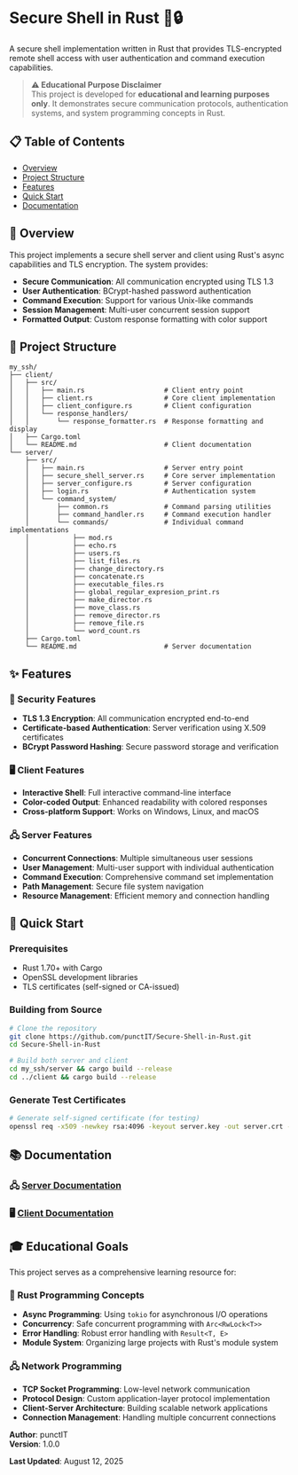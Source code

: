 # Secure Shell in Rust 🦀🔒

A secure shell implementation written in Rust that provides TLS-encrypted remote shell access with user authentication and command execution capabilities.

> **⚠️ Educational Purpose Disclaimer**  
> This project is developed for **educational and learning purposes only**. It demonstrates secure communication protocols, authentication systems, and system programming concepts in Rust. 

## 📋 Table of Contents

- [Overview](#overview)
- [Project Structure](#project-structure)
- [Features](#features)
- [Quick Start](#quick-start)
- [Documentation](#documentation)

## 🎯 Overview

This project implements a secure shell server and client using Rust's async capabilities and TLS encryption. The system provides:

- **Secure Communication**: All communication encrypted using TLS 1.3
- **User Authentication**: BCrypt-hashed password authentication
- **Command Execution**: Support for various Unix-like commands
- **Session Management**: Multi-user concurrent session support
- **Formatted Output**: Custom response formatting with color support

## 📁 Project Structure

```
my_ssh/
├── client/
│   ├── src/
│   │   ├── main.rs                    # Client entry point
│   │   ├── client.rs                  # Core client implementation
│   │   ├── client_configure.rs        # Client configuration
│   │   └── response_handlers/
│   │       └── response_formatter.rs  # Response formatting and display
│   ├── Cargo.toml
│   └── README.md                      # Client documentation
└── server/
    ├── src/
    │   ├── main.rs                    # Server entry point
    │   ├── secure_shell_server.rs     # Core server implementation
    │   ├── server_configure.rs        # Server configuration
    │   ├── login.rs                   # Authentication system
    │   └── command_system/
    │       ├── common.rs              # Command parsing utilities
    │       ├── command_handler.rs     # Command execution handler
    │       └── commands/              # Individual command implementations
    │           ├── mod.rs
    │           ├── echo.rs
    │           ├── users.rs
    │           ├── list_files.rs
    │           ├── change_directory.rs
    │           ├── concatenate.rs
    │           ├── executable_files.rs
    │           ├── global_regular_expresion_print.rs
    │           ├── make_director.rs
    │           ├── move_class.rs
    │           ├── remove_director.rs
    │           ├── remove_file.rs
    │           └── word_count.rs
    ├── Cargo.toml
    └── README.md                      # Server documentation
```

## ✨ Features

### 🔐 Security Features
- **TLS 1.3 Encryption**: All communication encrypted end-to-end
- **Certificate-based Authentication**: Server verification using X.509 certificates
- **BCrypt Password Hashing**: Secure password storage and verification

### 🖥️ Client Features
- **Interactive Shell**: Full interactive command-line interface
- **Color-coded Output**: Enhanced readability with colored responses
- **Cross-platform Support**: Works on Windows, Linux, and macOS

### 🖧 Server Features
- **Concurrent Connections**: Multiple simultaneous user sessions
- **User Management**: Multi-user support with individual authentication
- **Command Execution**: Comprehensive command set implementation
- **Path Management**: Secure file system navigation
- **Resource Management**: Efficient memory and connection handling

## 🚀 Quick Start

### Prerequisites

- Rust 1.70+ with Cargo
- OpenSSL development libraries
- TLS certificates (self-signed or CA-issued)

### Building from Source

```bash
# Clone the repository
git clone https://github.com/punctIT/Secure-Shell-in-Rust.git
cd Secure-Shell-in-Rust

# Build both server and client
cd my_ssh/server && cargo build --release
cd ../client && cargo build --release
```

### Generate Test Certificates

```bash
# Generate self-signed certificate (for testing)
openssl req -x509 -newkey rsa:4096 -keyout server.key -out server.crt -days 365 -nodes
```

## 📚 Documentation

### 🖧 [Server Documentation](./my_ssh/server/README.MD)

### 🖥️ [Client Documentation](./my_ssh/client/README.MD)

## 🎓 Educational Goals

This project serves as a comprehensive learning resource for:

### 🦀 Rust Programming Concepts
- **Async Programming**: Using `tokio` for asynchronous I/O operations
- **Concurrency**: Safe concurrent programming with `Arc<RwLock<T>>`
- **Error Handling**: Robust error handling with `Result<T, E>`
- **Module System**: Organizing large projects with Rust's module system

### 🖧 Network Programming
- **TCP Socket Programming**: Low-level network communication
- **Protocol Design**: Custom application-layer protocol implementation
- **Client-Server Architecture**: Building scalable network applications
- **Connection Management**: Handling multiple concurrent connections



**Author**: punctIT  
**Version**: 1.0.0  

**Last Updated**: August 12, 2025

